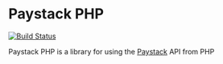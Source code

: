 # Paystack PHP

[![Build Status](https://secure.travis-ci.org/perfectmak/paystack-php.png?branch=master)](http://travis-ci.org/perfectmak/paystack-php)

Paystack PHP is a library for using the [Paystack](http://paystack.com) API from PHP